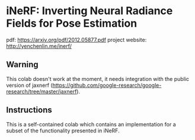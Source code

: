 # iNeRF: Inverting Neural Radiance Fields for Pose Estimation

pdf: https://arxiv.org/pdf/2012.05877.pdf
project website: http://yenchenlin.me/inerf/

## Warning

This colab doesn't work at the moment, it needs integration with the public version of jaxnerf (https://github.com/google-research/google-research/tree/master/jaxnerf).

## Instructions

This is a self-contained colab which contains an implementation for a subset of the functionality presented in iNeRF.


